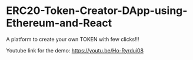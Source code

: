 # ERC20-Token-Creator-DApp-using-Ethereum-and-React
A platform to create your own TOKEN with few clicks!!!

Youtube link for the demo: https://youtu.be/Ho-Ryrdui08
